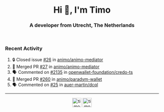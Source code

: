 <h1 align="center">Hi 👋, I'm Timo</h1>
<h3 align="center">A developer from Utrecht, The Netherlands</h3>
<br/>
<!-- https://github.com/rahuldkjain/github-profile-readme-generator --!>

<!--  <p align="left"><img src="https://github-readme-stats.vercel.app/api?username=timoglastra&show_icons=true&count_private=true&" alt="timoglastra" /></p> --!>

<!--
Github language stats
<p align="left"><img src="https://github-readme-stats.vercel.app/api/top-langs/?username=timoglastra&layout=compact" alt="timoglastra" /><p>
-->

<!-- Codestats language stats -->
<!-- <p align="left"><img src="https://codestats-readme.vercel.app/api/top-langs/?username=timoglastra&layout=compact&language_count=12" alt="timoglastra" /><p>    --!>
  
<h3>Recent Activity</h3>

<!--START_SECTION:activity-->
1. 🔒 Closed issue [#26](https://github.com/animo/animo-mediator/issues/26) in [animo/animo-mediator](https://github.com/animo/animo-mediator)
2. 🎉 Merged PR [#27](https://github.com/animo/animo-mediator/pull/27) in [animo/animo-mediator](https://github.com/animo/animo-mediator)
3. 🗣 Commented on [#2135](https://github.com/openwallet-foundation/credo-ts/issues/2135#issuecomment-2563563867) in [openwallet-foundation/credo-ts](https://github.com/openwallet-foundation/credo-ts)
4. 🎉 Merged PR [#260](https://github.com/animo/paradym-wallet/pull/260) in [animo/paradym-wallet](https://github.com/animo/paradym-wallet)
5. 🗣 Commented on [#25](https://github.com/auer-martin/dcql/issues/25#issuecomment-2558426938) in [auer-martin/dcql](https://github.com/auer-martin/dcql)
<!--END_SECTION:activity-->

---

<p align="center">
<a href="https://twitter.com/timoglastra" target="blank"><img align="center" src="https://cdn.jsdelivr.net/npm/simple-icons@3.0.1/icons/twitter.svg" alt="timoglastra" height="30" width="30" /></a>
<a href="https://linkedin.com/in/timoglastra" target="blank"><img align="center" src="https://cdn.jsdelivr.net/npm/simple-icons@3.0.1/icons/linkedin.svg" alt="timoglastra" height="30" width="30" /></a>
</p>



